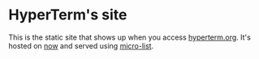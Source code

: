 # HyperTerm's site

This is the static site that shows up when you access [hyperterm.org](https://hyperterm.org). It's hosted on [now](https://zeit.co/now/) and served using [micro-list](https://github.com/zeit/micro-list).
